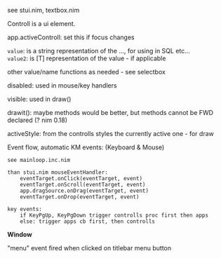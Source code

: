 see stui.nim, textbox.nim

Controll is a ui element.

app.activeControll: set this if focus changes  

`value`: is a string representation of the ..., for using in SQL etc...  
`value2`: is [T] representation of the value - if applicable  

other value/name functions as needed - see selectbox


disabled: used in mouse/key handlers

visible: used in draw()

drawit(): maybe methods would be better, but methods cannot be FWD declared (? nim 0.18)

activeStyle: from the controlls styles the currently active one - for draw


Event flow, automatic KM events: (Keyboard & Mouse)  

    see mainloop.inc.nim  
  
    than stui.nim mouseEventHandler:
        eventTarget.onClick(eventTarget, event)
        eventTarget.onScroll(eventTarget, event)
        app.dragSource.onDrag(eventTarget, event)
        eventTarget.onDrop(eventTarget, event)

    key events:
        if KeyPgUp, KeyPgDown trigger controlls proc first then apps
        else: trigger apps cb first, then controlls


**Window**

"menu" event fired when clicked on titlebar menu button
